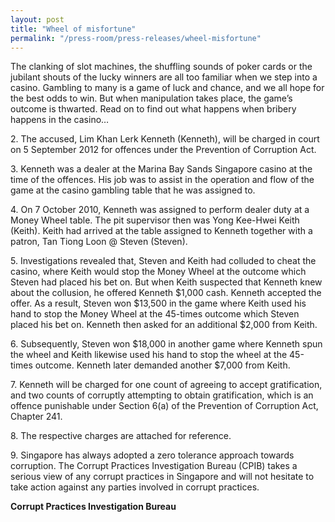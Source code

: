 ```yaml
---
layout: post
title: "Wheel of misfortune"
permalink: "/press-room/press-releases/wheel-misfortune"
---
```

The clanking of slot machines, the shuffling sounds of poker cards or the jubilant shouts of the lucky winners are all too familiar when we step into a casino. Gambling to many is a game of luck and chance, and we all hope for the best odds to win. But when manipulation takes place, the game’s outcome is thwarted. Read on to find out what happens when bribery happens in the casino…

2\.         The accused, Lim Khan Lerk Kenneth (Kenneth), will be charged in court on 5 September 2012 for offences under the Prevention of Corruption Act.

3\.         Kenneth was a dealer at the Marina Bay Sands Singapore casino at the time of the offences. His job was to assist in the operation and flow of the game at the casino gambling table that he was assigned to.

4\.         On 7 October 2010, Kenneth was assigned to perform dealer duty at a Money Wheel table. The pit supervisor then was Yong Kee-Hwei Keith (Keith). Keith had arrived at the table assigned to Kenneth together with a patron, Tan Tiong Loon @ Steven (Steven).

5\.         Investigations revealed that, Steven and Keith had colluded to cheat the casino, where Keith would stop the Money Wheel at the outcome which Steven had placed his bet on. But when Keith suspected that Kenneth knew about the collusion, he offered Kenneth $1,000 cash. Kenneth accepted the offer. As a result, Steven won $13,500 in the game where Keith used his hand to stop the Money Wheel at the 45-times outcome which Steven placed his bet on. Kenneth then asked for an additional $2,000 from Keith.

6\.         Subsequently, Steven won $18,000 in another game where Kenneth spun the wheel and Keith likewise used his hand to stop the wheel at the 45-times outcome. Kenneth later demanded another $7,000 from Keith.

7\.         Kenneth will be charged for one count of agreeing to accept gratification, and two counts of corruptly attempting to obtain gratification, which is an offence punishable under Section 6(a) of the Prevention of Corruption Act, Chapter 241.

8\.         The respective charges are attached for reference.

9\.         Singapore has always adopted a zero tolerance approach towards corruption. The Corrupt Practices Investigation Bureau (CPIB) takes a serious view of any corrupt practices in Singapore and will not hesitate to take action against any parties involved in corrupt practices.

**Corrupt Practices Investigation Bureau**
